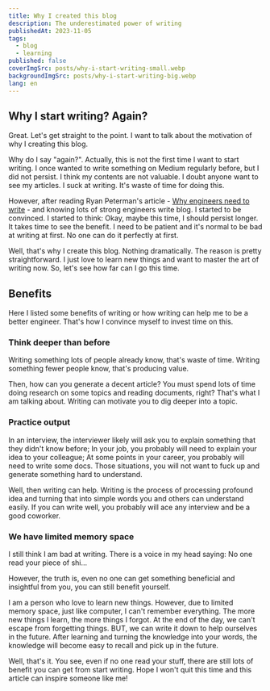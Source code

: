 ```yaml
---
title: Why I created this blog
description: The underestimated power of writing
publishedAt: 2023-11-05
tags:
  - blog
  - learning
published: false
coverImgSrc: posts/why-i-start-writing-small.webp
backgroundImgSrc: posts/why-i-start-writing-big.webp
lang: en
---
```


## Why I start writing? Again?

Great. Let's get straight to the point. I want to talk about the motivation of why I creating this blog.

Why do I say "again?". Actually, this is not the first time I want to start writing. I once wanted to write something on Medium regularly before, but I did not persist. I think my contents are not valuable. I doubt anyone want to see my articles. I suck at writing. It's waste of time for doing this.

However, after reading Ryan Peterman's article - [Why engineers need to write](https://www.developing.dev/p/why-engineers-need-to-write) - and knowing lots of strong engineers write blog. I started to be convinced. I started to think: Okay, maybe this time, I should persist longer. It takes time to see the benefit. I need to be patient and it's normal to be bad at writing at first. No one can do it perfectly at first.

Well, that's why I create this blog. Nothing dramatically. The reason is pretty straightforward. I just love to learn new things and want to master the art of writing now. So, let's see how far can I go this time.

## Benefits

Here I listed some benefits of writing or how writing can help me to be a better engineer. That's how I convince myself to invest time on this.

### Think deeper than before

Writing something lots of people already know, that's waste of time. Writing something fewer people know, that's producing value.

Then, how can you generate a decent article? You must spend lots of time doing research on some topics and reading documents, right? That's what I am talking about. Writing can motivate you to dig deeper into a topic.

### Practice output

In an interview, the interviewer likely will ask you to explain something that they didn't know before; In your job, you probably will need to explain your idea to your colleague; At some points in your career, you probably will need to write some docs. Those situations, you will not want to fuck up and generate something hard to understand.

Well, then writing can help. Writing is the process of processing profound idea and turning that into simple words you and others can understand easily. If you can write well, you probably will ace any interview and be a good coworker.

### We have limited memory space

I still think I am bad at writing. There is a voice in my head saying: No one read your piece of shi...

However, the truth is, even no one can get something beneficial and insightful from you, you can still benefit yourself.

I am a person who love to learn new things. However, due to limited memory space, just like computer, I can't remember everything. The more new things I learn, the more things I forgot. At the end of the day, we can't escape from forgetting things. BUT, we can write it down to help ourselves in the future. After learning and turning the knowledge into your words, the knowledge will become easy to recall and pick up in the future.

Well, that's it. You see, even if no one read your stuff, there are still lots of benefit you can get from start writing. Hope I won't quit this time and this article can inspire someone like me!
